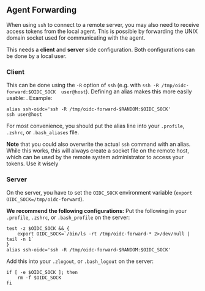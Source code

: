 ## Agent Forwarding
When using `ssh` to connect to a remote server, you may also need to receive access tokens from
the local agent. This is possible by forwarding the UNIX domain socket used for
communicating with the agent.

This needs a **client** and **server** side configuration. Both
configurations can be done by a local user.

### Client
This can be done using the `-R` option of
`ssh` (e.g. with `ssh -R /tmp/oidc-forward:$OIDC_SOCK  user@host`).
Defining an alias makes this more easily usable:
. Example:
```
alias ssh-oidc='ssh -R /tmp/oidc-forward-$RANDOM:$OIDC_SOCK'
ssh user@host
```
For most convenience, you should put the alias line into your `.profile`, `.zshrc`,
or `.bash_aliases` file.

**Note** that you could also overwrite the actual `ssh` command with an
alias. While this works, this will always create a socket file on the
remote host, which can be used by the remote system administrator to
access your tokens. Use it wisely


### Server
On the server, you have to set the `OIDC_SOCK`
environment variable (`export OIDC_SOCK=/tmp/oidc-forward`).

**We recommend the following configurations:**
Put the following in your `.profile`, `.zshrc`, or `.bash_profile` on the server:
```
test -z $OIDC_SOCK && {
    export OIDC_SOCK=`/bin/ls -rt /tmp/oidc-forward-* 2>/dev/null | tail -n 1`
}
alias ssh-oidc='ssh -R /tmp/oidc-forward-$RANDOM:$OIDC_SOCK'
```

Add this into your `.zlogout`, or `.bash_logout` on the server:
```
if [ -e $OIDC_SOCK ]; then
    rm -f $OIDC_SOCK
fi
```


